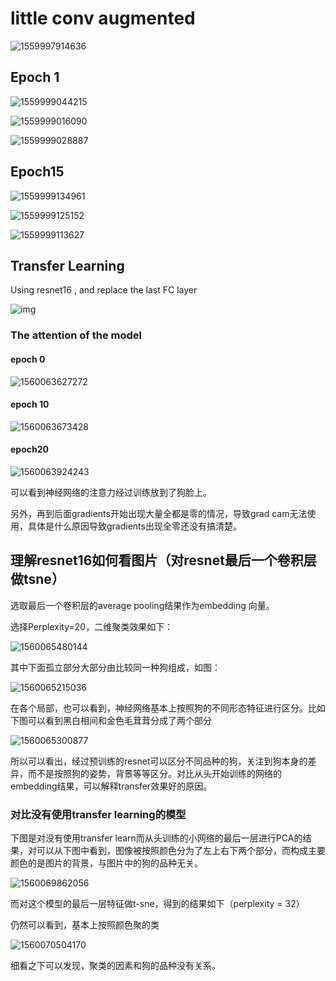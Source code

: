 # little conv augmented



![1559997914636](D:\yangcy\UNVjunior\CS385\PROJ2\CS385ML\classification\docs\pics\1559997914636.png)



## Epoch 1

![1559999044215](D:\yangcy\UNVjunior\CS385\PROJ2\CS385ML\classification\docs\pics\1559999044215.png)

![1559999016090](D:\yangcy\UNVjunior\CS385\PROJ2\CS385ML\classification\docs\pics\1559999016090.png)

![1559999028887](D:\yangcy\UNVjunior\CS385\PROJ2\CS385ML\classification\docs\pics\1559999028887.png)

## Epoch15

![1559999134961](D:\yangcy\UNVjunior\CS385\PROJ2\CS385ML\classification\docs\pics\1559999134961.png)

![1559999125152](D:\yangcy\UNVjunior\CS385\PROJ2\CS385ML\classification\docs\pics\1559999125152.png)

![1559999113627](D:\yangcy\UNVjunior\CS385\PROJ2\CS385ML\classification\docs\pics\1559999113627.png)





## Transfer Learning 

Using resnet16 , and replace the last FC layer

![img](D:\yangcy\UNVjunior\CS385\PROJ2\CS385ML\classification\docs\pics\transferleraning.png)

### The attention of the model 

#### epoch 0

![1560063627272](D:\yangcy\UNVjunior\CS385\PROJ2\CS385ML\classification\docs\pics\1560063627272.png)

#### epoch 10

![1560063673428](D:\yangcy\UNVjunior\CS385\PROJ2\CS385ML\classification\docs\pics\1560063673428.png)

#### epoch20

![1560063924243](D:\yangcy\UNVjunior\CS385\PROJ2\CS385ML\classification\docs\pics\1560063924243.png)

可以看到神经网络的注意力经过训练放到了狗脸上。

另外，再到后面gradients开始出现大量全都是零的情况，导致grad cam无法使用，具体是什么原因导致gradients出现全零还没有搞清楚。



## 理解resnet16如何看图片（对resnet最后一个卷积层做tsne）

选取最后一个卷积层的average pooling结果作为embedding 向量。

选择Perplexity=20，二维聚类效果如下：

![1560065480144](D:\yangcy\UNVjunior\CS385\PROJ2\CS385ML\classification\docs\pics\1560065480144.png)

其中下面孤立部分大部分由比较同一种狗组成，如图：

![1560065215036](D:\yangcy\UNVjunior\CS385\PROJ2\CS385ML\classification\docs\pics\1560065215036.png)

在各个局部，也可以看到，神经网络基本上按照狗的不同形态特征进行区分。比如下图可以看到黑白相间和金色毛茸茸分成了两个部分

![1560065300877](D:\yangcy\UNVjunior\CS385\PROJ2\CS385ML\classification\docs\pics\1560065300877.png)



所以可以看出，经过预训练的resnet可以区分不同品种的狗，关注到狗本身的差异，而不是按照狗的姿势，背景等等区分。对比从头开始训练的网络的embedding结果，可以解释transfer效果好的原因。





### 对比没有使用transfer learning的模型

下图是对没有使用transfer learn而从头训练的小网络的最后一层进行PCA的结果，对可以从下图中看到，图像被按照颜色分为了左上右下两个部分，而构成主要颜色的是图片的背景，与图片中的狗的品种无关。

![1560069862056](D:\yangcy\UNVjunior\CS385\PROJ2\CS385ML\classification\docs\pics\1560069862056.png)



而对这个模型的最后一层特征做t-sne，得到的结果如下（perplexity = 32）

仍然可以看到，基本上按照颜色聚的类

![1560070504170](D:\yangcy\UNVjunior\CS385\PROJ2\CS385ML\classification\docs\pics\1560070504170.png)

细看之下可以发现，聚类的因素和狗的品种没有关系。

